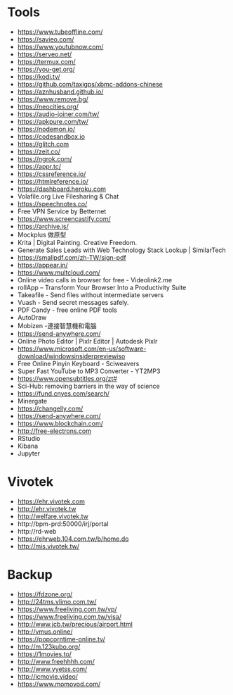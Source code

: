 # Tools

- https://www.tubeoffline.com/
- https://savieo.com/
- https://www.youtubnow.com/
- https://serveo.net/
- https://termux.com/
- https://you-get.org/
- https://kodi.tv/
- https://github.com/taxigps/xbmc-addons-chinese
- https://aznhusband.github.io/
- https://www.remove.bg/
- https://neocities.org/
- https://audio-joiner.com/tw/
- https://apkpure.com/tw/
- https://nodemon.io/
- https://codesandbox.io
- https://glitch.com
- https://zeit.co/
- https://ngrok.com/
- https://appr.tc/
- https://cssreference.io/
- https://htmlreference.io/
- https://dashboard.heroku.com
- Volafile.org Live Filesharing & Chat
- https://speechnotes.co/
- Free VPN Service by Betternet
- https://www.screencastify.com/
- https://archive.is/
- Mockplus 做原型
- Krita | Digital Painting. Creative Freedom.
- Generate Sales Leads with Web Technology Stack Lookup | SimilarTech
- https://smallpdf.com/zh-TW/sign-pdf
- https://appear.in/
- https://www.multcloud.com/
- Online video calls in browser for free - Videolink2.me
- rollApp – Transform Your Browser Into a Productivity Suite
- Takeafile - Send files without intermediate servers
- Vuash - Send secret messages safely.
- PDF Candy - free online PDF tools
- AutoDraw
- Mobizen -連接智慧機和電腦
- https://send-anywhere.com/
- Online Photo Editor | Pixlr Editor | Autodesk Pixlr
- https://www.microsoft.com/en-us/software-download/windowsinsiderpreviewiso
- Free Online Pinyin Keyboard - Sciweavers
- Super Fast YouTube to MP3 Converter - YT2MP3
- https://www.opensubtitles.org/zt#
- Sci-Hub: removing barriers in the way of science
- https://fund.cnyes.com/search/
- Minergate
- https://changelly.com/
- https://send-anywhere.com/
- https://www.blockchain.com/
- http://free-electrons.com
- RStudio
- Kibana
- Jupyter

# Vivotek

- https://ehr.vivotek.com
- http://ehr.vivotek.tw
- http://welfare.vivotek.tw
- http://bpm-prd:50000/irj/portal
- http://rd-web
- https://ehrweb.104.com.tw/b/home.do
- http://mis.vivotek.tw/

# Backup

- https://fdzone.org/
- http://24tms.vlimo.com.tw/
- https://www.freeliving.com.tw/vp/
- https://www.freeliving.com.tw/visa/
- http://www.jcb.tw/precious/airport.html
- http://vmus.online/
- https://popcorntime-online.tv/
- http://m.123kubo.org/
- https://1movies.to/
- http://www.freehhhh.com/
- http://www.yyetss.com/
- http://icmovie.video/
- https://www.momovod.com/
